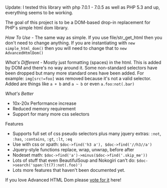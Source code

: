 Update: I tested this library with php 7.0.1 - 7.0.5 as well as PHP 5.3 and up, everything seems to be working.

The goal of this project is to be a DOM-based drop-in replacement for PHP's simple html dom library.

*How To Use* - The same way as simple. If you use file/str_get_html then you don't need to change anything. If you are instantiating with `new simple_html_dom()` then you will need to change that to `new AdvancedHtmlDom()`

*What's Different* - Mostly just formatting (spaces) in the html. This is added by DOM and there's no way around it. Some non-standard selectors have been dropped but many more standard ones have been added. For example: `img[src!=foo]` was removed because it's not a valid selector. Added are things like `a + b` and `a ~ b` or even `a.foo:not(.bar)`

*What's Better*
- 10x-20x Performance increase
- Reduced memory requirement
- Support for many more css selectors

Features
* Supports full set of css pseudo selectors plus many jquery extras: `:not`, `:has`, `:contains`, `:gt`, `:lt`, `:eq`
* Use with css or xpath: `$doc->find('h3 a'), $doc->find('//h3//a')`
* Jquery-style functions replace, wrap, unwrap, before after
* Nodeset math: `$doc->find('a')->minus($doc->find('.skip_me'))`
* Lots of stuff that even BeautifulSoup and Nokogiri can't do: `$doc->search('span:lt(7):not(.foo)')`
* Lots more features that haven't been documented yet.

If you love Advanced HTML Dom please [vote for it](http://stackoverflow.com/questions/3577641/how-do-you-parse-and-process-html-xml-in-php#27539256) here!
